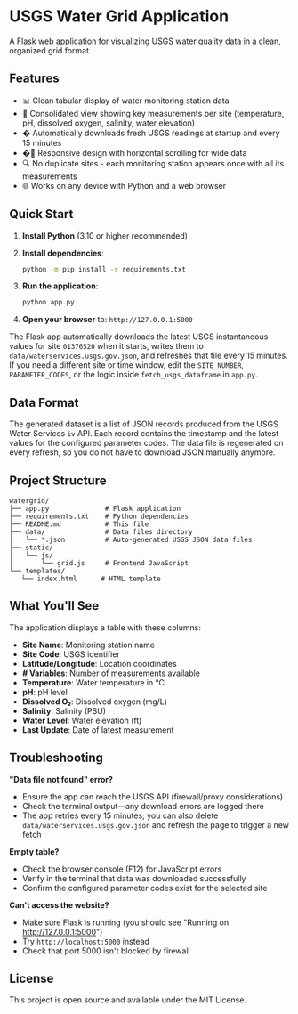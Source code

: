 # USGS Water Grid Application

A Flask web application for visualizing USGS water quality data in a clean, organized grid format.

## Features

- 📊 Clean tabular display of water monitoring station data
- 🌊 Consolidated view showing key measurements per site (temperature, pH, dissolved oxygen, salinity, water elevation)
- � Automatically downloads fresh USGS readings at startup and every 15 minutes
- �📱 Responsive design with horizontal scrolling for wide data
- 🔍 No duplicate sites - each monitoring station appears once with all its measurements
- 🌐 Works on any device with Python and a web browser

## Quick Start

1. **Install Python** (3.10 or higher recommended)

2. **Install dependencies**:

   ```bash
   python -m pip install -r requirements.txt
   ```

3. **Run the application**:

   ```bash
   python app.py
   ```

4. **Open your browser** to: `http://127.0.0.1:5000`

The Flask app automatically downloads the latest USGS instantaneous values for site `01376520` when it starts, writes them to `data/waterservices.usgs.gov.json`, and refreshes that file every 15 minutes. If you need a different site or time window, edit the `SITE_NUMBER`, `PARAMETER_CODES`, or the logic inside `fetch_usgs_dataframe` in `app.py`.

## Data Format

The generated dataset is a list of JSON records produced from the USGS Water Services `iv` API. Each record contains the timestamp and the latest values for the configured parameter codes. The data file is regenerated on every refresh, so you do not have to download JSON manually anymore.

## Project Structure

```text
watergrid/
├── app.py              # Flask application
├── requirements.txt    # Python dependencies
├── README.md           # This file
├── data/               # Data files directory
│   └── *.json          # Auto-generated USGS JSON data files
├── static/
│   └── js/
│       └── grid.js     # Frontend JavaScript
└── templates/
   └── index.html      # HTML template
```

## What You'll See

The application displays a table with these columns:

- **Site Name**: Monitoring station name
- **Site Code**: USGS identifier
- **Latitude/Longitude**: Location coordinates
- **# Variables**: Number of measurements available
- **Temperature**: Water temperature in °C
- **pH**: pH level
- **Dissolved O₂**: Dissolved oxygen (mg/L)
- **Salinity**: Salinity (PSU)
- **Water Level**: Water elevation (ft)
- **Last Update**: Date of latest measurement

## Troubleshooting

**"Data file not found" error?**

- Ensure the app can reach the USGS API (firewall/proxy considerations)
- Check the terminal output—any download errors are logged there
- The app retries every 15 minutes; you can also delete `data/waterservices.usgs.gov.json` and refresh the page to trigger a new fetch

**Empty table?**

- Check the browser console (F12) for JavaScript errors
- Verify in the terminal that data was downloaded successfully
- Confirm the configured parameter codes exist for the selected site

**Can't access the website?**

- Make sure Flask is running (you should see "Running on <http://127.0.0.1:5000>")
- Try `http://localhost:5000` instead
- Check that port 5000 isn't blocked by firewall

## License

This project is open source and available under the MIT License.

